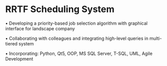# RRTF Scheduling System

•	Developing a priority-based job selection algorithm with graphical interface for landscape company

•	Collaborating with colleagues and integrating high-level queries in multi-tiered system

•	Incorporating: Python, Qt5, OOP, MS SQL Server, T-SQL, UML, Agile Development
